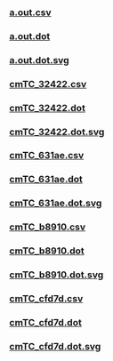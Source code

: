 ### [a.out.csv](a.out.csv)
### [a.out.dot](a.out.dot)
### [a.out.dot.svg](a.out.dot.svg)
### [cmTC_32422.csv](cmTC_32422.csv)
### [cmTC_32422.dot](cmTC_32422.dot)
### [cmTC_32422.dot.svg](cmTC_32422.dot.svg)
### [cmTC_631ae.csv](cmTC_631ae.csv)
### [cmTC_631ae.dot](cmTC_631ae.dot)
### [cmTC_631ae.dot.svg](cmTC_631ae.dot.svg)
### [cmTC_b8910.csv](cmTC_b8910.csv)
### [cmTC_b8910.dot](cmTC_b8910.dot)
### [cmTC_b8910.dot.svg](cmTC_b8910.dot.svg)
### [cmTC_cfd7d.csv](cmTC_cfd7d.csv)
### [cmTC_cfd7d.dot](cmTC_cfd7d.dot)
### [cmTC_cfd7d.dot.svg](cmTC_cfd7d.dot.svg)
